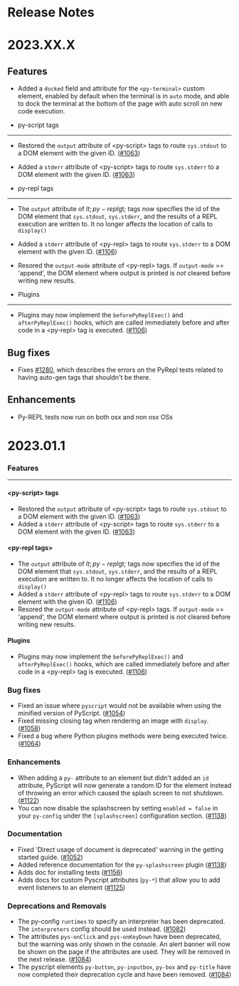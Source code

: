 # Release Notes

2023.XX.X
=========

Features
--------

- Added a `docked` field and attribute for the `<py-terminal>` custom element, enabled by default when the terminal is in `auto` mode, and able to dock the terminal at the bottom of the page with auto scroll on new code execution.

- py-script tags
----------------

- Restored the `output` attribute of &lt;py-script&gt; tags to route `sys.stdout` to a DOM element with the given ID. ([#1063](https://github.com/pyscript/pyscript/pull/1063))
- Added a `stderr` attribute of &lt;py-script&gt; tags to route `sys.stderr` to a DOM element with the given ID. ([#1063](https://github.com/pyscript/pyscript/pull/1063))

- py-repl tags
--------------

- The `output` attribute of $lt;py-repl$gt; tags now specifies the id of the DOM element that `sys.stdout`, `sys.stderr`, and the results of a REPL execution are written to. It no longer affects the location of calls to `display()`
- Added a `stderr` attribute of &lt;py-repl&gt; tags to route `sys.stderr` to a DOM element with the given ID. ([#1106](https://github.com/pyscript/pyscript/pull/1106))
- Resored the `output-mode` attribute of &lt;py-repl&gt; tags. If `output-mode` == 'append', the DOM element where output is printed is _not_ cleared before writing new results. 

- Plugins
---------

- Plugins may now implement the `beforePyReplExec()` and `afterPyReplExec()` hooks, which are called immediately before and after code in a &lt;py-repl&gt; tag is executed. ([#1106](https://github.com/pyscript/pyscript/pull/1106))

Bug fixes
---------

- Fixes [#1280](https://github.com/pyscript/pyscript/issues/1280), which describes the errors on the PyRepl tests related to having auto-gen tags that shouldn't be there.

Enhancements
------------

- Py-REPL tests now run on both osx and non osx OSs

2023.01.1
=========


### Features
--------

#### &lt;py-script&gt; tags
- Restored the `output` attribute of &lt;py-script&gt; tags to route `sys.stdout` to a DOM element with the given ID. ([#1063](https://github.com/pyscript/pyscript/pull/1063))
- Added a `stderr` attribute of &lt;py-script&gt; tags to route `sys.stderr` to a DOM element with the given ID. ([#1063](https://github.com/pyscript/pyscript/pull/1063))

#### &lt;py-repl tags&gt;
- The `output` attribute of $lt;py-repl$gt; tags now specifies the id of the DOM element that `sys.stdout`, `sys.stderr`, and the results of a REPL execution are written to. It no longer affects the location of calls to `display()`
- Added a `stderr` attribute of &lt;py-repl&gt; tags to route `sys.stderr` to a DOM element with the given ID. ([#1106](https://github.com/pyscript/pyscript/pull/1106))
- Resored the `output-mode` attribute of &lt;py-repl&gt; tags. If `output-mode` == 'append', the DOM element where output is printed is _not_ cleared before writing new results.

#### Plugins
- Plugins may now implement the `beforePyReplExec()` and `afterPyReplExec()` hooks, which are called immediately before and after code in a &lt;py-repl&gt; tag is executed. ([#1106](https://github.com/pyscript/pyscript/pull/1106))

### Bug fixes


- Fixed an issue where `pyscript` would not be available when using the minified version of PyScript. ([#1054](https://github.com/pyscript/pyscript/pull/1054))
- Fixed missing closing tag when rendering an image with `display`. ([#1058](https://github.com/pyscript/pyscript/pull/1058))
- Fixed a bug where Python plugins methods were being executed twice. ([#1064](https://github.com/pyscript/pyscript/pull/1064))

### Enhancements

- When adding a `py-` attribute to an element but didn't added an `id` attribute, PyScript will now generate a random ID for the element instead of throwing an error which caused the splash screen to not shutdown. ([#1122](https://github.com/pyscript/pyscript/pull/1122))
- You can now disable the splashscreen by setting `enabled = false` in your `py-config` under the `[splashscreen]` configuration section. ([#1138](https://github.com/pyscript/pyscript/pull/1138))

### Documentation


- Fixed 'Direct usage of document is deprecated' warning in the getting started guide. ([#1052](https://github.com/pyscript/pyscript/pull/1052))
- Added reference documentation for the `py-splashscreen` plugin ([#1138](https://github.com/pyscript/pyscript/pull/1138))
- Adds doc for installing tests ([#1156](https://github.com/pyscript/pyscript/pull/1156))
- Adds docs for custom Pyscript attributes (`py-*`) that allow you to add event listeners to an element ([#1125](https://github.com/pyscript/pyscript/pull/1125))

### Deprecations and Removals


- The py-config `runtimes` to specify an interpreter has been deprecated. The `interpreters` config should be used instead. ([#1082](https://github.com/pyscript/pyscript/pull/1082))
- The attributes `pys-onClick` and `pys-onKeyDown` have been deprecated, but the warning was only shown in the console. An alert banner will now be shown on the page if the attributes are used. They will be removed in the next release. ([#1084](https://github.com/pyscript/pyscript/pull/1084))
- The pyscript elements `py-button`, `py-inputbox`, `py-box` and `py-title` have now completed their deprecation cycle and have been removed. ([#1084](https://github.com/pyscript/pyscript/pull/1084))
